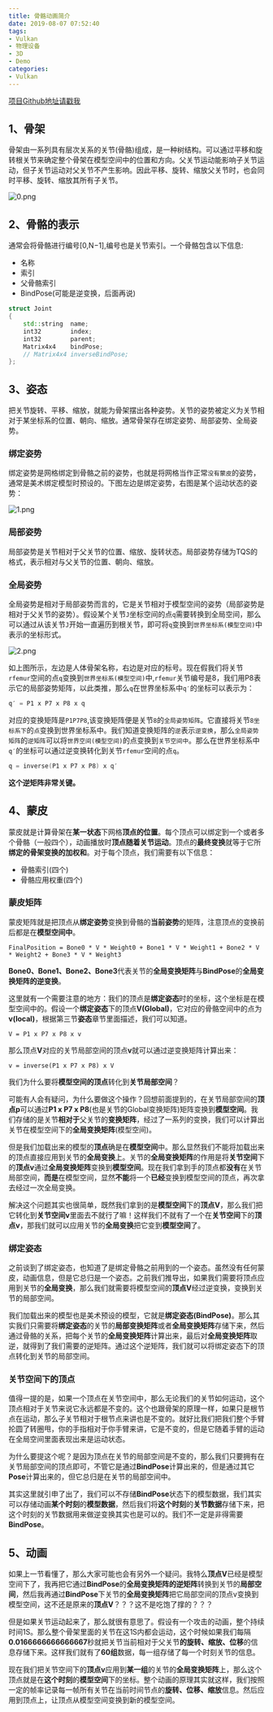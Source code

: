 ```yaml
---
title: 骨骼动画简介
date: 2019-08-07 07:52:40
tags:
- Vulkan
- 物理设备
- 3D
- Demo
categories:
- Vulkan
---
```


[项目Github地址请戳我](https://github.com/BobLChen/VulkanDemos)

## 1、骨架

骨架由一系列具有层次关系的关节(骨骼)组成，是一种树结构。可以通过平移和旋转根关节来确定整个骨架在模型空间中的位置和方向。父关节运动能影响子关节运动，但子关节运动对父关节不产生影响。因此平移、旋转、缩放父关节时，也会同时平移、旋转、缩放其所有子关节。

<!-- more -->

![0.png](0.png)

## 2、骨骼的表示

通常会将骨骼进行编号[0,N−1],编号也是关节索引。一个骨骼包含以下信息:
- 名称
- 索引
- 父骨骼索引
- BindPose(可能是逆变换，后面再说)

```c++
struct Joint
{
    std::string  name;
    int32        index;
    int32        parent;
    Matrix4x4    bindPose;
    // Matrix4x4 inverseBindPose;
};
```

## 3、姿态

把关节旋转、平移、缩放，就能为骨架摆出各种姿势。关节的姿势被定义为关节相对于某坐标系的位置、朝向、缩放。通常骨架存在绑定姿势、局部姿势、全局姿势。

### 绑定姿势

绑定姿势是网格绑定到骨骼之前的姿势，也就是将网格当作正常`没有蒙皮`的姿势，通常是美术绑定模型时预设的。下图左边是绑定姿势，右图是某个运动状态的姿势：

![1.png](1.png)

### 局部姿势

局部姿势是关节相对于父关节的位置、缩放、旋转状态。局部姿势存储为TQS的格式，表示相对与父关节的位置、朝向、缩放。

### 全局姿势

全局姿势是相对于局部姿势而言的，它是关节相对于模型空间的姿势（局部姿势是相对于父关节的姿势）。假设某个关节`J`坐标空间的点`q`需要转换到全局空间，那么可以通过从该关节`J`开始一直遍历到根关节，即可将`q`变换到`世界坐标系(模型空间)`中表示的坐标形式。

![2.png](2.png)

如上图所示，左边是人体骨架名称，右边是对应的标号。现在假我们将关节`rfemur`空间的点`q`变换到`世界坐标系(模型空间)`中,`rfemur`关节编号是8，我们用P8表示它的局部姿势矩阵，以此类推，那么`q`在世界坐标系中`q′`的坐标可以表示为：
```C++
q′ = P1 x P7 x P8 x q
```
对应的变换矩阵是`P1P7P8`,该变换矩阵便是关节`8`的`全局姿势矩阵`。它直接将关节`8坐标系下`的`点`变换到世界坐标系中。我们知道变换矩阵的`逆`表示`逆变换`，那么`全局姿势矩阵`的`逆矩阵`可以将`世界空间(模型空间)`的点变换到`关节空间中`。那么在世界坐标系中`q′`的坐标可以通过逆变换转化到关节`rfemur`空间的点`q`。
```C++
q = inverse(P1 x P7 x P8) x q′
```

**这个逆矩阵非常关键。**

## 4、蒙皮

蒙皮就是计算骨架在**某一状态**下网格**顶点的位置**。每个顶点可以绑定到一个或者多个骨骼（一般四个），动画播放时**顶点随着关节运动**。顶点的**最终变换**就等于它所**绑定的骨架变换的加权和**。对于每个顶点，我们需要有以下信息：

- 骨骼索引(四个)
- 骨骼应用权重(四个)

### 蒙皮矩阵

蒙皮矩阵就是把顶点从**绑定姿势**变换到骨骼的**当前姿势**的矩阵，注意顶点的变换前后都是在**模型空间中**。

```
FinalPosition = Bone0 * V * Weight0 + Bone1 * V * Weight1 + Bone2 * V * Weight2 + Bone3 * V * Weight3
```

**Bone0、Bone1、Bone2、Bone3**代表关节的**全局变换矩阵**与**BindPose**的**全局变换矩阵的逆变换**。

这里就有一个需要注意的地方：我们的顶点是**绑定姿态**时的坐标，这个坐标是在模型空间中的。假设一个**绑定姿态**下的顶点**V(Global)**，它对应的骨骼空间中的点为**v(local)**，根据第三节**姿态**章节里面描述，我们可以知道。

```
V = P1 x P7 x P8 x v
```

那么顶点**V**对应的关节局部空间的顶点**v**就可以通过逆变换矩阵计算出来：

```
v = inverse(P1 x P7 x P8) x V
```

我们为什么要将**模型空间的顶点**转化到**关节局部空间**？

可能有人会有疑问，为什么要做这个操作？回想前面提到的，在关节局部空间的**顶点p**可以通过**P1 x P7 x P8**(也是关节的Global变换矩阵)矩阵变换到**模型空间**。我们存储的是关节**相对于**父关节的**变换矩阵**，经过了一系列的变换，我们可以计算出关节在模型空间下的**全局变换矩阵**(模型空间)。

但是我们加载出来的模型的**顶点**确是在**模型空间**中。那么显然我们不能将加载出来的顶点直接应用到关节的**全局变换**上。关节的**全局变换矩阵**的作用是将**关节空间**下的**顶点v**通过**全局变换矩阵**变换到**模型空间**。现在我们拿到手的顶点都**没有**在关节局部空间，**而是**在模型空间，显然**不能**将一个**已经**变换到模型空间的顶点，再次拿去经过一次全局变换。

解决这个问题其实也很简单，既然我们拿到的是**模型空间**下的**顶点V**，那么我们把它转化到**关节空间v**里面去不就行了嘛！这样我们不就有了一个在**关节空间**下的**顶点v**，那我们就可以应用关节的**全局变换**把它变到**模型空间**了。

### 绑定姿态

之前谈到了绑定姿态，也知道了是绑定骨骼之前用到的一个姿态。虽然没有任何蒙皮，动画信息，但是它总归是一个姿态。之前我们推导出，如果我们需要将顶点应用到关节的**全局变换**，那么我们就需要将模型空间的**顶点V**经过逆变换，变换到关节的局部空间。

我们加载出来的模型也是美术预设的模型，它就是**绑定姿态(BindPose)**。那么其实我们只需要将**绑定姿态**的关节的**局部变换矩阵**或者**全局变换矩阵**存储下来，然后通过骨骼的关系，把每个关节的**全局变换矩阵**计算出来，最后对**全局变换矩阵**取逆，就得到了我们需要的逆矩阵。通过这个逆矩阵，我们就可以将绑定姿态下的顶点转化到关节的局部空间。

### 关节空间下的顶点

值得一提的是，如果一个顶点在关节空间中，那么无论我们的关节如何运动，这个顶点相对于关节来说它永远都是不变的。这个也跟骨架的原理一样，如果只是根节点在运动，那么子关节相对于根节点来讲也是不变的。就好比我们把我们整个手臂抡圆了转圈甩，你的手指相对于你手臂来讲，它是不变的，但是它随着手臂的运动在全局空间里面表现出来是运动状态。

为什么要提这个呢？是因为顶点在关节的局部空间是不变的，那么我们只要拥有在关节局部空间的顶点即可，不管它是通过**BindPose**计算出来的，但是通过其它**Pose**计算出来的，但它总归是在关节的局部空间中。

其实这里就引申了出了，我们可以不存储**BindPose**状态下的模型数据，我们其实可以存储动画**某个时刻**的**模型数据**，然后我们将**这个时刻**的**关节数据**存储下来，把这个时刻的关节数据用来做逆变换其实也是可以的。我们不一定是非得需要**BindPose**。

## 5、动画

如果上一节看懂了，那么大家可能也会有另外一个疑问。我特么**顶点V**已经是模型空间下了，我再把它通过**BindPose**的**全局变换矩阵的逆矩阵**转换到关节的**局部空间**，然后我再通过**BindPose**下关节的**全局变换矩阵**把它局部空间的顶点v变换到模型空间，这不还是原来的**顶点V**？？？这不是吃饱了撑的？？？

但是如果关节运动起来了，那么就很有意思了。假设有一个攻击的动画，整个持续时间1S。那么整个骨架里面的关节在这1S内都会运动，这个时候如果我们每隔**0.0166666666666667**秒就把关节当前相对于父关节**的旋转、缩放、位移**的信息存储下来。这样我们就有了**60组**数据，每一组存储了每一个时刻关节的信息。

现在我们把关节空间下的**顶点v**应用到**某一组**的关节的**全局变换矩阵**上，那么这个顶点就是在**这个时刻**的**模型空间**下的坐标。整个动画的原理其实就这样，我们按照一定的帧率记录每一帧所有关节在当前时间节点的**旋转、位移、缩放**信息。然后应用到顶点上，让顶点从模型空间变换到新的模型空间。



